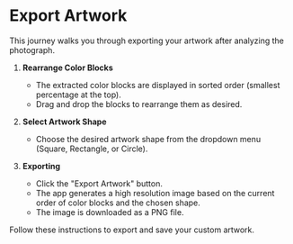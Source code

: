 # Export Artwork

This journey walks you through exporting your artwork after analyzing the photograph.

1. **Rearrange Color Blocks**
   - The extracted color blocks are displayed in sorted order (smallest percentage at the top).
   - Drag and drop the blocks to rearrange them as desired.

2. **Select Artwork Shape**
   - Choose the desired artwork shape from the dropdown menu (Square, Rectangle, or Circle).

3. **Exporting**
   - Click the "Export Artwork" button.
   - The app generates a high resolution image based on the current order of color blocks and the chosen shape.
   - The image is downloaded as a PNG file.

Follow these instructions to export and save your custom artwork.